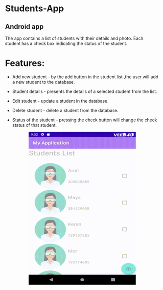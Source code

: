 # Students-App

## Android app

The app contains a list of students with their details and photo.
Each student has a check box indicating the status of the student.<br>

# Features:

- Add new student - by the add button in the student list ,the user will add a new student to the database.
- Student details - presents the details of a selected student from the list.
- Edit student - update a student in the database.

- Delete student - delete a student from the database.
- Status of the student - pressing the check button will change the check status of that student.

<p align = "center">
    <img src = https://github.com/amitha511/Students-App/blob/main/studentsapp.gif width="350" height="500" />
